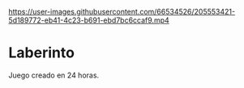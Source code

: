 

https://user-images.githubusercontent.com/66534526/205553421-5d189772-eb41-4c23-b691-ebd7bc6ccaf9.mp4

# Laberinto
 Juego creado en 24  horas.
